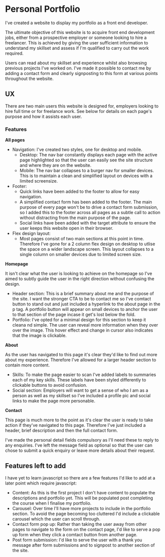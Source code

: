 # Personal Portfolio
I've created a website to display my portfolio as a front end developer. 

The ultimate objective of this website is to acquire front end development jobs, either from a prospective employer or someone looking to hire a freelancer. This is achieved by giving the user sufficient information to understand my skillset and assess if I'm qualified to carry out the work required.

Users can read about my skillset and experience whilst also browsing previous projects I've worked on. I've made it possible to contact me by adding a contact form and clearly signposting to this form at various points throughout the website.

## UX
There are two main users this website is designed for, employers looking to hire full time or for freelance work. See below for details on each page's purpose and how it assists each user.

### Features

**All pages**
- Navigation: I've created two styles, one for desktop and mobile. 
    - Desktop: The nav bar constantly displays each page with the active page highlighted so that the user can easily see the site structure and where they are on the website.
    - Mobile: The nav bar collapses to a burger nav for smaller devices. This is to maintain a clean and simplified layout on devices with a limited screensize.
- Footer: 
    - Quick links have been added to the footer to allow for easy navigation. 
    - A simplified contact form has been added to the footer. The main purpose of every page won't be to drive a contact form submission, so I added this to the footer across all pages as a subtle call to action without distracting from the main purpose of the page.
    - Social links have been added with the target attribute to ensure the user keeps this website open in their browser.
- Flex design layout:
    - Most pages consist of two main sections at this point in time. Therefore I've gone for a 2 column flex design on desktop to utlise the space on a wider landscape screen. This layout collapses to a single column on smaller devices due to limited screen size.

**Homepage**

It isn't clear what the user is looking to achieve on the homepage so I've aimed to subtly guide the user in the right direction without confusing the design.
- Header section: This is a brief summary about me and the purpose of the site. I want the stronger CTA to be to contact me so I've comtact button to stand out and just included a hyperlink to the about page in the p tag. A portfolio button will appear on small devices to anchor the user to that section of the page incase it get's lost below the fold.
- Portfolio: I've opted for a minimal design for this section to keep it cleana nd simple. The user can reveal more information when they over over the image. This hover effect and change in cursor also indicates that the image is clickable.

**About**

As the user has navigated to this page it's clear they'd like to find out more about my experience. Therefore I've allowed for a larger header section to contain more content.
- Skills: To make the page easier to scan I've added labels to summaries each of my key skills. These labels have been styled differently to clickable buttons to avoid confusion.
- Social section: Employers will want to get a sense of who I am as a person as well as my skillset so I've included a profile pic and social links to make the page more personable.

**Contact**

This page is much more to the point as it's clear the user is ready to take action if they've navigated to this page. Therefore I've just included a header, brief description and then the full contact form. 

I've made the personal detail fields compulsory as I'll need these to reply to any enquiries. I've left the message field as optional so that the user can chose to submit a quick enquiry or leave more details about their request.


## Features left to add

I have yet to learn javascript so there are a few features I'd like to add at a later point which require javascript:
- Content: As this is the first project I don't have content to populate the descriptions and portfolio yet. This will be populated post completing the course when I finalise my portfolio.
- Carousel: Over time I'll have more projects to include in the portfolio section. To avoid the page becoming too cluttered I'd include a clickable carousel which the user can scroll through.
- Contact form pop up: Rather than taking the user away from other pages to navigate to the form on the contact page, I'd like to serve a pop up form when they click a comtact button from another page.
- Post form submission: I'd like to serve the user with a thank you message after form submissions and to signpost to another section of the site.





